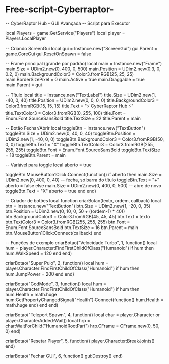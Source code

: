 # Free-script-Cyberraptor-
-- CyberRaptor Hub - GUI Avançada
-- Script para Executor

local Players = game:GetService("Players")
local player = Players.LocalPlayer

-- Criando ScreenGui
local gui = Instance.new("ScreenGui")
gui.Parent = game.CoreGui
gui.ResetOnSpawn = false

-- Frame principal (grande por padrão)
local main = Instance.new("Frame")
main.Size = UDim2.new(0, 400, 0, 500)
main.Position = UDim2.new(0.3, 0, 0.2, 0)
main.BackgroundColor3 = Color3.fromRGB(25, 25, 25)
main.BorderSizePixel = 0
main.Active = true
main.Draggable = true
main.Parent = gui

-- Título
local title = Instance.new("TextLabel")
title.Size = UDim2.new(1, -40, 0, 40)
title.Position = UDim2.new(0, 0, 0, 0)
title.BackgroundColor3 = Color3.fromRGB(15, 15, 15)
title.Text = "⚡ CyberRaptor Hub ⚡"
title.TextColor3 = Color3.fromRGB(0, 255, 100)
title.Font = Enum.Font.SourceSansBold
title.TextSize = 22
title.Parent = main

-- Botão Fechar/Abrir
local toggleBtn = Instance.new("TextButton")
toggleBtn.Size = UDim2.new(0, 40, 0, 40)
toggleBtn.Position = UDim2.new(1, -40, 0, 0)
toggleBtn.BackgroundColor3 = Color3.fromRGB(50, 0, 0)
toggleBtn.Text = "X"
toggleBtn.TextColor3 = Color3.fromRGB(255, 255, 255)
toggleBtn.Font = Enum.Font.SourceSansBold
toggleBtn.TextSize = 18
toggleBtn.Parent = main

-- Variável para toggle
local aberto = true

toggleBtn.MouseButton1Click:Connect(function()
    if aberto then
        main.Size = UDim2.new(0, 400, 0, 40) -- fecha, só barra do título
        toggleBtn.Text = "+"
        aberto = false
    else
        main.Size = UDim2.new(0, 400, 0, 500) -- abre de novo
        toggleBtn.Text = "X"
        aberto = true
    end
end)

-- Criador de botões
local function criarBotao(texto, ordem, callback)
    local btn = Instance.new("TextButton")
    btn.Size = UDim2.new(1, -20, 0, 35)
    btn.Position = UDim2.new(0, 10, 0, 50 + ((ordem-1) * 40))
    btn.BackgroundColor3 = Color3.fromRGB(45, 45, 45)
    btn.Text = texto
    btn.TextColor3 = Color3.fromRGB(255, 255, 255)
    btn.Font = Enum.Font.SourceSansBold
    btn.TextSize = 16
    btn.Parent = main
    btn.MouseButton1Click:Connect(callback)
end

-- Funções de exemplo
criarBotao("Velocidade Turbo", 1, function()
    local hum = player.Character:FindFirstChildOfClass("Humanoid")
    if hum then hum.WalkSpeed = 120 end
end)

criarBotao("Super Pulo", 2, function()
    local hum = player.Character:FindFirstChildOfClass("Humanoid")
    if hum then hum.JumpPower = 200 end
end)

criarBotao("GodMode", 3, function()
    local hum = player.Character:FindFirstChildOfClass("Humanoid")
    if hum then
        hum.Health = math.huge
        hum:GetPropertyChangedSignal("Health"):Connect(function()
            hum.Health = math.huge
        end)
    end
end)

criarBotao("Teleport Spawn", 4, function()
    local char = player.Character or player.CharacterAdded:Wait()
    local hrp = char:WaitForChild("HumanoidRootPart")
    hrp.CFrame = CFrame.new(0, 50, 0)
end)

criarBotao("Resetar Player", 5, function()
    player.Character:BreakJoints()
end)

criarBotao("Fechar GUI", 6, function()
    gui:Destroy()
end)

